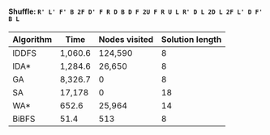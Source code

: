 #### Shuffle: `R' L' F' B 2F D' F R D B D F 2U F R U L R' D L 2D L 2F L' D F' B L`
| Algorithm | Time | Nodes visited | Solution length |
| ----- | ----- | ----- | ----- |
| IDDFS | 1,060.6 | 124,590 | 8 |
| IDA* | 1,284.6 | 26,650 | 8 |
| GA | 8,326.7 | 0 | 8 |
| SA | 17,178 | 0 | 18 |
| WA* | 652.6 | 25,964 | 14 |
| BiBFS | 51.4 | 513 | 8 |